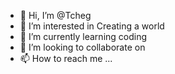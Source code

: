 - 👋 Hi, I’m @Tcheg
- 👀 I’m interested in Creating a world 
- 🌱 I’m currently learning coding
- 💞️ I’m looking to collaborate on 
- 📫 How to reach me ...

<!---
Tcheg/Tcheg is a ✨ special ✨ repository because its `README.md` (this file) appears on your GitHub profile.
You can click the Preview link to take a look at your changes.
--->

